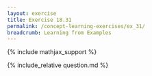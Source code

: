 ```yaml
---
layout: exercise
title: Exercise 18.31
permalink: /concept-learning-exercises/ex_31/
breadcrumb: Learning from Examples
---
```


{% include mathjax_support %}

<div><i class="arrow-up loader" data-chapter="concept-learning-exercises" data-exercise="ex_31" data-rating="0"></i></div>
{% include_relative question.md %}
